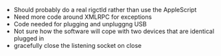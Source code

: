 
* Should probably do a real rigctld rather than use the AppleScript
* Need more code around XMLRPC for exceptions
* Code needed for plugging and unpluggng USB
* Not sure how the software will cope with two devices that are identical plugged in
* gracefully close the listening socket on close